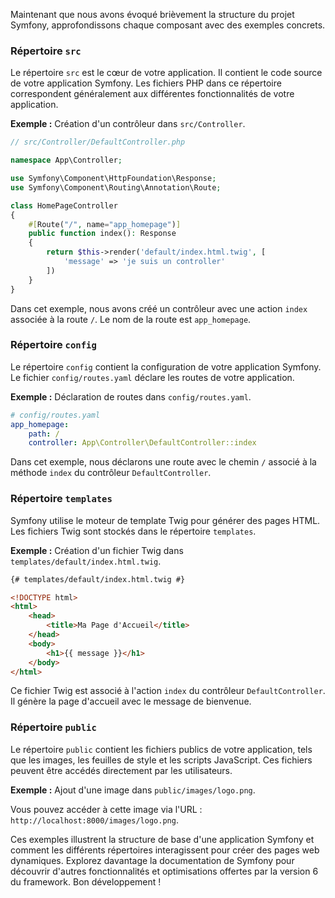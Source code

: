 
Maintenant que nous avons évoqué brièvement la structure du projet Symfony, approfondissons chaque composant avec des exemples concrets.

### Répertoire `src`

Le répertoire `src` est le cœur de votre application. Il contient le code source de votre application Symfony. Les fichiers PHP dans ce répertoire correspondent généralement aux différentes fonctionnalités de votre application.

**Exemple :** Création d'un contrôleur dans `src/Controller`.

```php
// src/Controller/DefaultController.php

namespace App\Controller;

use Symfony\Component\HttpFoundation\Response;
use Symfony\Component\Routing\Annotation\Route;

class HomePageController
{
    #[Route("/", name="app_homepage")]
    public function index(): Response
    {
        return $this->render('default/index.html.twig', [
            'message' => 'je suis un controller'
        ])
    }
}
```

Dans cet exemple, nous avons créé un contrôleur avec une action `index` associée à la route `/`. Le nom de la route est `app_homepage`.

### Répertoire `config`

Le répertoire `config` contient la configuration de votre application Symfony. Le fichier `config/routes.yaml` déclare les routes de votre application.

**Exemple :** Déclaration de routes dans `config/routes.yaml`.

```yaml
# config/routes.yaml
app_homepage:
    path: /
    controller: App\Controller\DefaultController::index
```

Dans cet exemple, nous déclarons une route avec le chemin `/` associé à la méthode `index` du contrôleur `DefaultController`.

### Répertoire `templates`

Symfony utilise le moteur de template Twig pour générer des pages HTML. Les fichiers Twig sont stockés dans le répertoire `templates`.

**Exemple :** Création d'un fichier Twig dans `templates/default/index.html.twig`.

```html
{# templates/default/index.html.twig #}

<!DOCTYPE html>
<html>
    <head>
        <title>Ma Page d'Accueil</title>
    </head>
    <body>
        <h1>{{ message }}</h1>
    </body>
</html>
```

Ce fichier Twig est associé à l'action `index` du contrôleur `DefaultController`. Il génère la page d'accueil avec le message de bienvenue.

### Répertoire `public`

Le répertoire `public` contient les fichiers publics de votre application, tels que les images, les feuilles de style et les scripts JavaScript. Ces fichiers peuvent être accédés directement par les utilisateurs.

**Exemple :** Ajout d'une image dans `public/images/logo.png`.

Vous pouvez accéder à cette image via l'URL : `http://localhost:8000/images/logo.png`.

Ces exemples illustrent la structure de base d'une application Symfony et comment les différents répertoires interagissent pour créer des pages web dynamiques. Explorez davantage la documentation de Symfony pour découvrir d'autres fonctionnalités et optimisations offertes par la version 6 du framework. Bon développement !